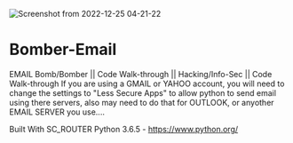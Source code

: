 ![Screenshot from 2022-12-25 04-21-22](https://user-images.githubusercontent.com/118071431/209462960-68a9f1ed-885f-4b21-b931-06b0b73fcc48.png)
# Bomber-Email
EMAIL Bomb/Bomber || Code Walk-through || Hacking/Info-Sec ||
Code Walk-through 
If you are using a GMAIL or YAHOO account, you will need to change the settings to "Less Secure Apps" to allow python to send email using there servers, also may need to do that for OUTLOOK, or anyother EMAIL SERVER you use.... 



Built With SC_ROUTER
Python 3.6.5 - https://www.python.org/
